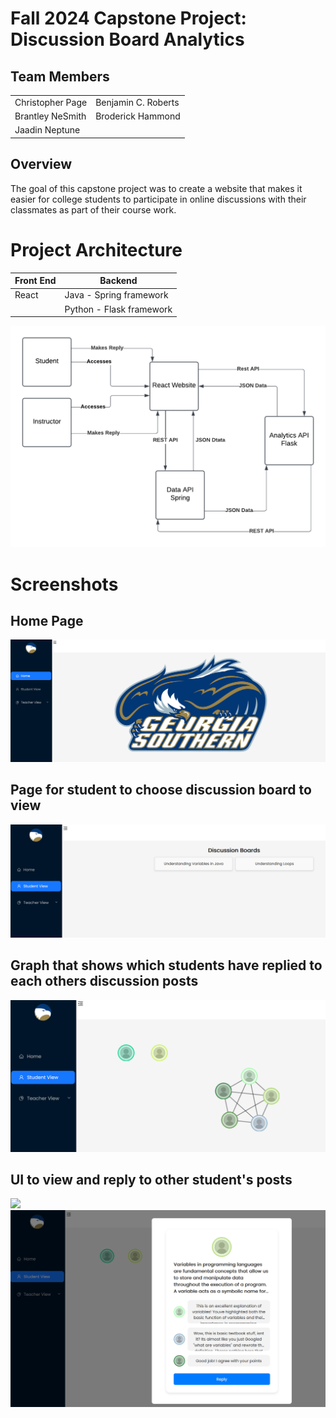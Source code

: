 # Fall 2024 Capstone Project: Discussion Board Analytics

## Team Members
|                |                    |
|----------------|--------------------|
|Christopher Page| Benjamin C. Roberts|
|Brantley NeSmith| Broderick Hammond|
|Jaadin Neptune| |
## Overview
The goal of this capstone project was to create a website that makes it easier for college students to participate in online discussions with their classmates as part of their  course work. 

# Project Architecture

| Front End | Backend
|---------- | -------|
| React     | Java - Spring framework |
|           | Python - Flask framework|

![](./screenshots/arch.png)


# Screenshots

## Home Page
![](./screenshots/overview.PNG)

## Page for student to choose discussion board to view
![](./screenshots/student-view.PNG)

## Graph that shows which students have replied to each others discussion posts
![](./screenshots/student-graph.PNG)

## UI to view and reply to other student's posts
![](./screenshots/student-post.PNG)
![](./screenshots/student-reply.PNG)


